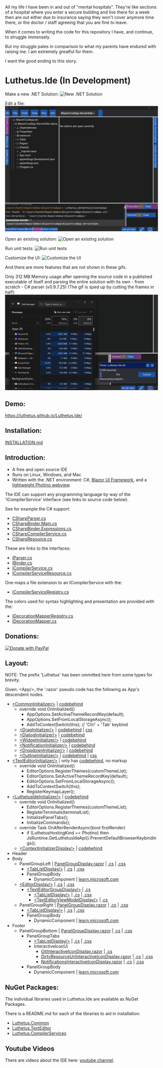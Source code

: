 All my life I have been in and out of "mental hospitals". They're like sections of a hospital where you enter a secure building and live there for a week then are out either due to insurance saying they won't cover anymore time there, or the doctor / staff agreeing that you are fine to leave.

When it comes to writing the code for this repository I have, and continue, to struggle immensely.

But my struggle pales in comparison to what my parents have endured with raising me. I am extremely greatful for them.

I want the good ending to this story.

# Luthetus.Ide (In Development)

Make a new .NET Solution:
![New .NET Solution](./Images/Ide/Gifs/workflowMakeNew.gif)

Edit a file:
![Edit a file](./Images/Ide/Gifs/workflowEditFile.gif)

Open an existing solution:
![Open an existing solution](./Images/Ide/Gifs/workflowOpenExistingSln.gif)

Run unit tests:
![Run unit tests](./Images/Ide/Gifs/workflowRunUnitTests.gif)

Customize the UI:
![Customize the UI](./Images/Ide/Gifs/workflowCustomizeUi.gif)

And there are more features that are not shown in these gifs.

Only 312 MB Memory usage after opening the source code in a published executable of itself and parsing the entire solution with its own - from scratch - C# parser (v0.9.7.25) (The gif is sped up by cutting the frames in half):
![Example GIF](./Images/Ide/Gifs/parse_0.9.7.25.gif)

## Demo:
https://luthetus.github.io/Luthetus.Ide/

## Installation:
[INSTALLATION.md](./INSTALLATION.md)

## Introduction:

- A free and open source IDE
- Runs on Linux, Windows, and Mac
- Written with the .NET environment: C#, [Blazor UI Framework](https://dotnet.microsoft.com/en-us/apps/aspnet/web-apps/blazor), and a [lightweight Photino webview](https://github.com/tryphotino/photino.Blazor).

The IDE can support any programming language by way of the 'ICompilerService' interface (see links to source code below).

See for example the C# support:
- [CSharpParser.cs](https://github.com/Luthetus/Luthetus.Ide/blob/main/Source/Lib/CompilerServices/CSharp/ParserCase/CSharpParser.cs)
- [CSharpBinder.Main.cs](https://github.com/Luthetus/Luthetus.Ide/blob/main/Source/Lib/CompilerServices/CSharp/BinderCase/CSharpBinder.Main.cs)
- [CSharpBinder.Expressions.cs](https://github.com/Luthetus/Luthetus.Ide/blob/main/Source/Lib/CompilerServices/CSharp/BinderCase/CSharpBinder.Expressions.cs)
- [CSharpCompilerService.cs](https://github.com/Luthetus/Luthetus.Ide/blob/main/Source/Lib/CompilerServices/CSharp/CompilerServiceCase/CSharpCompilerService.cs)
- [CSharpResource.cs](https://github.com/Luthetus/Luthetus.Ide/blob/main/Source/Lib/CompilerServices/CSharp/CompilerServiceCase/CSharpResource.cs)

These are links to the interfaces:
- [IParser.cs](https://github.com/Luthetus/Luthetus.Ide/blob/main/Source/Lib/TextEditor/CompilerServices/Interfaces/IParser.cs)
- [IBinder.cs](https://github.com/Luthetus/Luthetus.Ide/blob/main/Source/Lib/TextEditor/CompilerServices/Interfaces/IBinder.cs)
- [ICompilerService.cs](https://github.com/Luthetus/Luthetus.Ide/blob/main/Source/Lib/TextEditor/CompilerServices/Interfaces/ICompilerService.cs)
- [ICompilerServiceResource.cs](https://github.com/Luthetus/Luthetus.Ide/blob/main/Source/Lib/TextEditor/CompilerServices/Interfaces/ICompilerServiceResource.cs)

One maps a file extension to an ICompilerService with the:
- [ICompilerServiceRegistry.cs](https://github.com/Luthetus/Luthetus.Ide/blob/main/Source/Lib/TextEditor/CompilerServices/Interfaces/ICompilerServiceRegistry.cs)

The colors used for syntax highlighting and presentation are provided with the:
- [IDecorationMapperRegistry.cs](https://github.com/Luthetus/Luthetus.Ide/blob/main/Source/Lib/TextEditor/Decorations/Models/IDecorationMapperRegistry.cs)
- [IDecorationMapper.cs](https://github.com/Luthetus/Luthetus.Ide/blob/main/Source/Lib/TextEditor/Decorations/Models/IDecorationMapper.cs)

## Donations:

[![Donate with PayPal](https://raw.githubusercontent.com/Luthetus/paypal-donate-button_Fork/master/paypal-donate-button.png)](https://www.paypal.com/cgi-bin/webscr?cmd=_s-xclick&hosted_button_id=RCG8QN3KL623Y)

## Layout:
NOTE: The prefix 'Luthetus' has been ommitted here from some types for brevity.

Given: &lt;App/&gt;, the '.razor' pseudo code has the following as App's descendent nodes.

- [&lt;CommonInitializer/&gt;](/Source/Lib/Common/Installations/Displays/LuthetusCommonInitializer.razor) | [codebehind](/Source/Lib/Common/Installations/Displays/LuthetusCommonInitializer.razor.cs)
    - override void OnInitialized()
        - AppOptions.SetActiveThemeRecordKey(default);
        - AppOptions.SetFromLocalStorageAsync();
        - AddToContextSwitch(this); // 'Ctrl' + 'Tab' keybind
    - [&lt;DragInitializer/&gt;](/Source/Lib/Common/Drags/Displays/DragInitializer.razor) | [codebehind](/Source/Lib/Common/Drags/Displays/DragInitializer.razor.cs) | [css](/Source/Lib/Common/Drags/Displays/DragInitializer.razor.css)
    - [&lt;DialogInitializer/&gt;](/Source/Lib/Common/Dialogs/Displays/DialogInitializer.razor) | [codebehind](/Source/Lib/Common/Dialogs/Displays/DialogInitializer.razor.cs)
    - [&lt;WidgetInitializer/&gt;](/Source/Lib/Common/Widgets/Displays/WidgetInitializer.razor) | [codebehind](/Source/Lib/Common/Widgets/Displays/WidgetInitializer.razor.cs)
    - [&lt;NotificationInitializer/&gt;](/Source/Lib/Common/Notifications/Displays/NotificationInitializer.razor) | [codebehind](/Source/Lib/Common/Notifications/Displays/NotificationInitializer.razor.cs)
    - [&lt;DropdownInitializer/&gt;](/Source/Lib/Common/Dropdowns/Displays/DropdownInitializer.razor) | [codebehind](/Source/Lib/Common/Dropdowns/Displays/DropdownInitializer.razor.cs)
    - [&lt;OutlineInitializer/&gt;](/Source/Lib/Common/Outlines/Displays/OutlineInitializer.razor) | [codebehind](/Source/Lib/Common/Outlines/Displays/OutlineInitializer.razor.cs) | [css](/Source/Lib/Common/Outlines/Displays/OutlineInitializer.razor.css)
- [&lt;TextEditorInitializer/&gt;](/Source/Lib/TextEditor/Installations/Displays/LuthetusTextEditorInitializer.razor.cs) | only has [codebehind](/Source/Lib/TextEditor/Installations/Displays/LuthetusTextEditorInitializer.razor.cs), no markup
	- override void OnInitialized()
        - EditorOptions.RegisterThemes(customThemeList);
        - EditorOptions.SetActiveThemeRecordKey(default);
        - EditorOptions.SetFromLocalStorageAsync();
        - AddToContextSwitch(this);
	    - RegisterKeymapLayer();
- [&lt;LuthetusIdeInitializer/&gt;](/Source/Lib/Ide/Ide.RazorLib/Installations/Displays/LuthetusIdeInitializer.razor) | [codebehind](/Source/Lib/Ide/Ide.RazorLib/Installations/Displays/LuthetusIdeInitializer.razor.cs)
	- override void OnInitialized()
        - EditorOptions.RegisterThemes(customThemeList);
        - RegisterTerminals(terminalList);
        - InitializePanelTabs();
        - InitializeCommands();
	- override Task OnAfterRenderAsync(bool firstRender)
        - if (LuthetusHostingKind == Photino) then JsRuntime.GetLuthetusIdeApi().PreventDefaultBrowserKeybindings();
    - [&lt;ContextInitializerDisplay/&gt;](/Source/Lib/Common/Contexts/Displays/ContextInitializerDisplay.razor) | [codebehind](/Source/Lib/Common/Contexts/Displays/ContextInitializerDisplay.razor.cs)
- Header
- Body
	- PanelGroupLeft | [PanelGroupDisplay.razor](/Source/Lib/Common/Panels/Displays/PanelGroupDisplay.razor) | [.cs](/Source/Lib/Common/Panels/Displays/PanelGroupDisplay.razor.cs) | [.css](/Source/Lib/Common/Panels/Displays/PanelGroupDisplay.razor.css)
		- [&lt;TabListDisplay/&gt;](/Source/Lib/Common/Tabs/Displays/TabListDisplay.razor) | [.cs](/Source/Lib/Common/Tabs/Displays/TabListDisplay.razor.cs) | [.css](/Source/Lib/Common/Tabs/Displays/TabListDisplay.razor.css)
		- PanelGroupBody
			- DynamicComponent | [learn.microsoft.com](https://learn.microsoft.com/en-us/aspnet/core/blazor/components/dynamiccomponent?view=aspnetcore-8.0)
	- [&lt;EditorDisplay/&gt;](/Source/Lib/Ide/Ide.RazorLib/Editors/Displays/EditorDisplay.razor) | [.cs](/Source/Lib/Ide/Ide.RazorLib/Editors/Displays/EditorDisplay.razor.cs) | [.css](/Source/Lib/Ide/Ide.RazorLib/Editors/Displays/EditorDisplay.razor.css)
        - [&lt;TextEditorGroupDisplay/&gt;](/Source/Lib/TextEditor/Groups/Displays/TextEditorGroupDisplay.razor) | [.cs](/Source/Lib/TextEditor/Groups/Displays/TextEditorGroupDisplay.razor.cs)
            - [&lt;TabListDisplay/&gt;](/Source/Lib/Common/Tabs/Displays/TabListDisplay.razor) | [.cs](/Source/Lib/Common/Tabs/Displays/TabListDisplay.razor.cs) | [.css](/Source/Lib/Common/Tabs/Displays/TabListDisplay.razor.css)
            - [&lt;TextEditorViewModelDisplay/&gt;](/Source/Lib/TextEditor/TextEditors/Displays/TextEditorViewModelDisplay.razor) | [.cs](/Source/Lib/TextEditor/TextEditors/Displays/TextEditorViewModelDisplay.razor.cs)
	- PanelGroupRight | [PanelGroupDisplay.razor](/Source/Lib/Common/Panels/Displays/PanelGroupDisplay.razor) | [.cs](/Source/Lib/Common/Panels/Displays/PanelGroupDisplay.razor.cs) | [.css](/Source/Lib/Common/Panels/Displays/PanelGroupDisplay.razor.css)
		- [&lt;TabListDisplay/&gt;](/Source/Lib/Common/Tabs/Displays/TabListDisplay.razor) | [.cs](/Source/Lib/Common/Tabs/Displays/TabListDisplay.razor.cs) | [.css](/Source/Lib/Common/Tabs/Displays/TabListDisplay.razor.css)
		- PanelGroupBody
			- DynamicComponent | [learn.microsoft.com](https://learn.microsoft.com/en-us/aspnet/core/blazor/components/dynamiccomponent?view=aspnetcore-8.0)
- Footer
	- PanelGroupBottom | [PanelGroupDisplay.razor](/Source/Lib/Common/Panels/Displays/PanelGroupDisplay.razor) | [.cs](/Source/Lib/Common/Panels/Displays/PanelGroupDisplay.razor.cs) | [.css](/Source/Lib/Common/Panels/Displays/PanelGroupDisplay.razor.css)
		- PanelGroupTabs
			- [&lt;TabListDisplay/&gt;](/Source/Lib/Common/Tabs/Displays/TabListDisplay.razor) | [.cs](/Source/Lib/Common/Tabs/Displays/TabListDisplay.razor.cs) | [.css](/Source/Lib/Common/Tabs/Displays/TabListDisplay.razor.css)
			- InteractiveIconUi
                - [GitInteractiveIconDisplay.razor](/Source/Lib/Ide/Ide.RazorLib/Gits/Displays/GitInteractiveIconDisplay.razor) | [.cs](/Source/Lib/Ide/Ide.RazorLib/Gits/Displays/GitInteractiveIconDisplay.razor.cs)
                - [DirtyResourceUriInteractiveIconDisplay.razor](/Source/Lib/TextEditor/Edits/Displays/DirtyResourceUriInteractiveIconDisplay.razor) | [.cs](/Source/Lib/TextEditor/Edits/Displays/DirtyResourceUriInteractiveIconDisplay.razor.cs) | [.css](/Source/Lib/TextEditor/Edits/Displays/DirtyResourceUriInteractiveIconDisplay.razor.css)
                - [NotificationsInteractiveIconDisplay.razor](/Source/Lib/Common/Notifications/Displays/NotificationsInteractiveIconDisplay.razor) | [.cs](/Source/Lib/Common/Notifications/Displays/NotificationsInteractiveIconDisplay.razor.cs) | [.css](/Source/Lib/Common/Notifications/Displays/NotificationsInteractiveIconDisplay.razor.css)
		- PanelGroupBody
			- DynamicComponent | [learn.microsoft.com](https://learn.microsoft.com/en-us/aspnet/core/blazor/components/dynamiccomponent?view=aspnetcore-8.0)

## NuGet Packages:
The individual libraries used in Luthetus.Ide are available as NuGet Packages.

There is a README.md for each of the libraries to aid in installation:

- [Luthetus.Common](./Docs/Common/README.md)
- [Luthetus.TextEditor](./Docs/TextEditor/README.md)
- [Luthetus.CompilerServices](./Docs/CompilerServices/README.md)

## Youtube Videos
There are videos about the IDE here: [youtube channel](https://www.youtube.com/channel/UCzhWhqYVP40as1MFUesQM9w).

